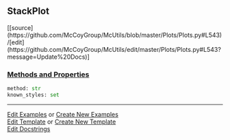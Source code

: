 ## <a id="McUtils.Plots.Plots.StackPlot">StackPlot</a> 
<div class="docs-source-link" markdown="1">
[[source](https://github.com/McCoyGroup/McUtils/blob/master/Plots/Plots.py#L543)/[edit](https://github.com/McCoyGroup/McUtils/edit/master/Plots/Plots.py#L543?message=Update%20Docs)]
</div>



<div class="collapsible-section">
 <div class="collapsible-section collapsible-section-header" markdown="1">
 
### <a class="collapse-link" data-toggle="collapse" href="#methods">Methods and Properties</a> <a class="float-right" data-toggle="collapse" href="#methods"><i class="fa fa-chevron-down"></i></a>

 </div>
 <div class="collapsible-section collapsible-section-body collapse" id="methods" markdown="1">

```python
method: str
known_styles: set
```


 </div>
</div>




___

[Edit Examples](https://github.com/McCoyGroup/McUtils/edit/gh-pages/ci/examples/McUtils/Plots/Plots/StackPlot.md) or 
[Create New Examples](https://github.com/McCoyGroup/McUtils/new/gh-pages/?filename=ci/examples/McUtils/Plots/Plots/StackPlot.md) <br/>
[Edit Template](https://github.com/McCoyGroup/McUtils/edit/gh-pages/ci/docs/McUtils/Plots/Plots/StackPlot.md) or 
[Create New Template](https://github.com/McCoyGroup/McUtils/new/gh-pages/?filename=ci/docs/templates/McUtils/Plots/Plots/StackPlot.md) <br/>
[Edit Docstrings](https://github.com/McCoyGroup/McUtils/edit/master/Plots/Plots.py#L543?message=Update%20Docs)